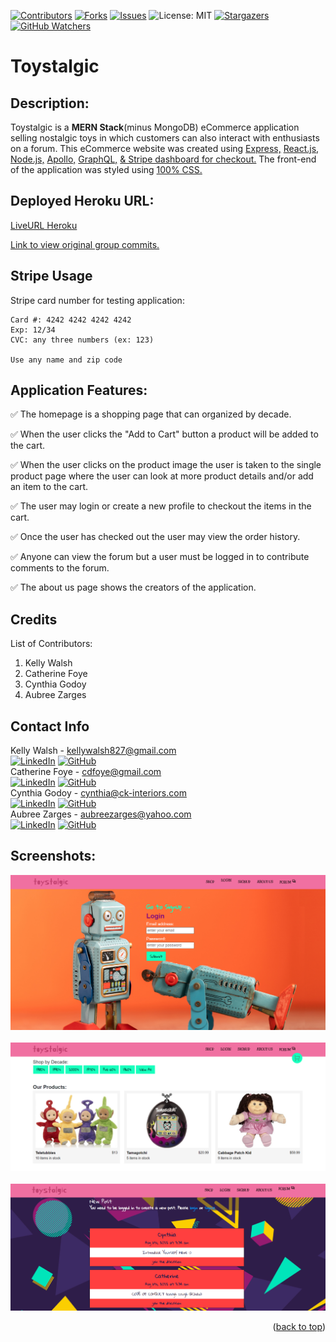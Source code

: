 [![Contributors][contributors-shield]][contributors-url]
[![Forks][forks-shield]][forks-url]
[![Issues][issues-shield]][issues-url]
![License: MIT](https://img.shields.io/badge/License-MIT-yellow.svg)
[![Stargazers][stars-shield]][stars-url]
[![GitHub Watchers][github-watchers]][github-watchers-url]

# Toystalgic

## Description:
Toystalgic is a **MERN Stack**(minus MongoDB) eCommerce application selling nostalgic toys in which customers can also interact with enthusiasts on a forum. This eCommerce website was created using [Express,](https://expressjs.com/) [React.js,](https://reactjs.org/) [Node.js,](https://nodejs.org/en/) [Apollo,](https://www.apollographql.com/) [GraphQL,](https://graphql.org/) [& Stripe dashboard for checkout.](https://dashboard.stripe.com/) The front-end of the application was styled using [100% CSS.](https://developer.mozilla.org/en-US/docs/Learn/CSS/First_steps/What_is_CSS)

## Deployed Heroku URL: 
[LiveURL Heroku](https://toystalgic.herokuapp.com/)

[Link to view original group commits.](https://github.com/cdfoye/Toystalgic)

## Stripe Usage
Stripe card number for testing application:
```
Card #: 4242 4242 4242 4242 
Exp: 12/34 
CVC: any three numbers (ex: 123) 

Use any name and zip code
```

## Application Features:
✅ The homepage is a shopping page that can organized by decade.

✅ When the user clicks the "Add to Cart" button a product will be added to the cart.

✅ When the user clicks on the product image the user is taken to the single product page where the user can look at more product details and/or add an item to the cart.

✅ The user may login or create a new profile to checkout the items in the cart.

✅ Once the user has checked out the user may view the order history.

✅ Anyone can view the forum but a user must be logged in to contribute comments to the forum.

✅ The about us page shows the creators of the application.

## Credits
List of Contributors:
1. Kelly Walsh
2. Catherine Foye
3. Cynthia Godoy
4. Aubree Zarges

## Contact Info
Kelly Walsh - kellywalsh827@gmail.com </br>
[![LinkedIn][linkedin-shield]][linkedin-url-kelly] [![GitHub][github-shield]][github-url-kelly] </br>
Catherine Foye - cdfoye@gmail.com </br>
[![LinkedIn][linkedin-shield]][linkedin-url-catherine] [![GitHub][github-shield]][github-url-catherine] </br>
Cynthia Godoy - cynthia@ck-interiors.com </br>
[![LinkedIn][linkedin-shield]][linkedin-url-cynthia] [![GitHub][github-shield]][github-url-cynthia] </br>
Aubree Zarges - aubreezarges@yahoo.com </br>
[![LinkedIn][linkedin-shield]][linkedin-url-aubree] [![GitHub][github-shield]][github-url-aubree] </br>

## Screenshots:
![](client/public/images/Screenshot.PNG)
</br></br>
![](client/public/images/Screenshot2.PNG)
</br></br>
![](client/public/images/Screenshot3.PNG)

<p align="right">(<a href="#top">back to top</a>)</p>

<!-- MARKDOWN LINKS & IMAGES -->
<!-- https://www.markdownguide.org/basic-syntax/#reference-style-links -->

[contributors-shield]: https://img.shields.io/github/contributors/cdfoye/Toystalgic.svg?style=for-the-badge
[contributors-url]: https://github.com/cdfoye/Toystalgic/graphs/contributors
[forks-shield]: https://img.shields.io/github/forks/cdfoye/Toystalgic.svg?style=for-the-badge
[forks-url]: https://github.com/cdfoye/Toystalgic/network/members
[stars-shield]: https://img.shields.io/github/stars/cdfoye/Toystalgic?style=social
[stars-url]: https://github.com/cdfoye/Toystalgic/stargazers
[issues-shield]: https://img.shields.io/github/issues/cdfoye/Toystalgic.svg?style=for-the-badge
[issues-url]: https://github.com/cdfoye/Toystalgic/issues
[license-shield]: https://img.shields.io/github/license/cdfoye/Toystalgic.svg?style=for-the-badge
[linkedin-shield]: https://img.shields.io/badge/-LinkedIn-black.svg?style=for-the-badge&logo=linkedin&colorB=555
[linkedin-url-kelly]: https://www.linkedin.com/in/kellywalsh001/
[linkedin-url-catherine]: https://www.linkedin.com/in/catherine-foye/
[linkedin-url-cynthia]: https://www.linkedin.com/in/cynthia-godoy-ncidq-96951845/
[linkedin-url-aubree]: https://www.linkedin.com/in/aubree-zarges-griego-7677a597/
[github-shield]: https://img.shields.io/badge/-Github-blueviolet.svg?style=for-the-badge&logo=Github&colorB=555
[github-url-kelly]: https://github.com/kemwalsh
[github-url-catherine]: https://github.com/cdfoye
[github-url-cynthia]: https://github.com/CynthiaGodoy
[github-url-aubree]: https://github.com/AubreeZ-G
[github-watchers]: https://img.shields.io/github/watchers/cdfoye/Toystalgic?style=social
[github-watchers-url]: https://github.com/cdfoye/Toystalgic/watchers

